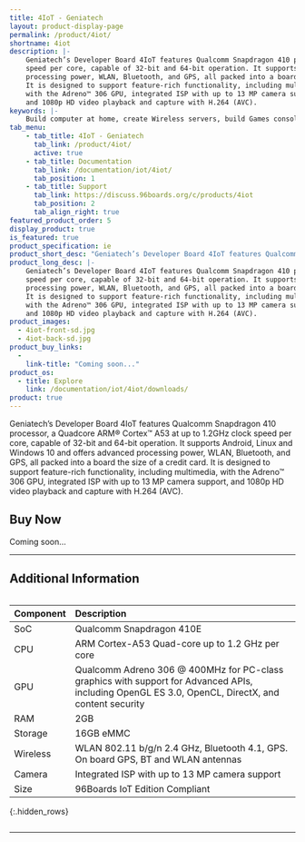 ```yaml
---
title: 4IoT - Geniatech
layout: product-display-page
permalink: /product/4iot/
shortname: 4iot
description: |-
    Geniatech’s Developer Board 4IoT features Qualcomm Snapdragon 410 processor, a Quadcore ARM® Cortex™ A53 at up to 1.2GHz clock
    speed per core, capable of 32-bit and 64-bit operation. It supports Android, Linux and Windows 10 and offers advanced
    processing power, WLAN, Bluetooth, and GPS, all packed into a board the size of a credit card.
    It is designed to support feature-rich functionality, including multimedia,
    with the Adreno™ 306 GPU, integrated ISP with up to 13 MP camera support,
    and 1080p HD video playback and capture with H.264 (AVC).
keywords: |-
    Build computer at home, create Wireless servers, build Games consoles, make Music sounds products, create HD video showcases hardware, build Audio Systems from scratch, Android hardware Applications board, Raspberry Pi Scratch game demos, geniatech
tab_menu:
    - tab_title: 4IoT - Geniatech
      tab_link: /product/4iot/
      active: true
    - tab_title: Documentation
      tab_link: /documentation/iot/4iot/
      tab_position: 1
    - tab_title: Support
      tab_link: https://discuss.96boards.org/c/products/4iot
      tab_position: 2
      tab_align_right: true
featured_product_order: 5
display_product: true
is_featured: true
product_specification: ie
product_short_desc: "Geniatech’s Developer Board 4IoT features Qualcomm Snapdragon 410 processor, a Quadcore ARM® Cortex™ A53 at up to 1.2GHz clock speed per core, capable of 32-bit and 64-bit operation."
product_long_desc: |-
    Geniatech’s Developer Board 4IoT features Qualcomm Snapdragon 410 processor, a Quadcore ARM® Cortex™ A53 at up to 1.2GHz clock
    speed per core, capable of 32-bit and 64-bit operation. It supports Android, Linux and Windows 10 and offers advanced
    processing power, WLAN, Bluetooth, and GPS, all packed into a board the size of a credit card.
    It is designed to support feature-rich functionality, including multimedia,
    with the Adreno™ 306 GPU, integrated ISP with up to 13 MP camera support,
    and 1080p HD video playback and capture with H.264 (AVC).
product_images:
  - 4iot-front-sd.jpg
  - 4iot-back-sd.jpg
product_buy_links:
  -
    link-title: "Coming soon..."
product_os:
  - title: Explore
    link: /documentation/iot/4iot/downloads/
product: true
---
```

Geniatech’s Developer Board 4IoT features Qualcomm Snapdragon 410 processor, a Quadcore ARM® Cortex™ A53 at up to 1.2GHz clock
speed per core, capable of 32-bit and 64-bit operation. It supports Android, Linux and Windows 10 and offers advanced
processing power, WLAN, Bluetooth, and GPS, all packed into a board the size of a credit card.
It is designed to support feature-rich functionality, including multimedia,
with the Adreno™ 306 GPU, integrated ISP with up to 13 MP camera support,
and 1080p HD video playback and capture with H.264 (AVC).

## Buy Now

Coming soon...

***

## Additional Information
<div style="overflow-x:scroll;" markdown="1">

|   Component          |   Description                                                                                    |
|:---------------------|:-------------------------------------------------------------------------------------------------|
|  SoC                 | Qualcomm Snapdragon 410E                                                                         |
|  CPU                 | ARM Cortex-A53 Quad-core up to 1.2 GHz per core                                                  |
|  GPU                 | Qualcomm Adreno 306 @ 400MHz for PC-class graphics with support for Advanced APIs, including OpenGL ES 3.0, OpenCL, DirectX, and content security                                                                                   |
|  RAM                 | 2GB                                                                                              |
|  Storage             | 16GB eMMC                                                                                        |
|  Wireless            | WLAN 802.11 b/g/n 2.4 GHz, Bluetooth 4.1, GPS. On board GPS, BT and WLAN antennas                |
|  Camera              | Integrated ISP with up to 13 MP camera support                                                   |
|  Size                | 96Boards IoT Edition Compliant                                                                   |
{:.hidden_rows}

</div>

***
